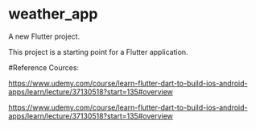 # weather_app

A new Flutter project.

This project is a starting point for a Flutter application.

#Reference Cources:

https://www.udemy.com/course/learn-flutter-dart-to-build-ios-android-apps/learn/lecture/37130518?start=135#overview

https://www.udemy.com/course/learn-flutter-dart-to-build-ios-android-apps/learn/lecture/37130518?start=135#overview
